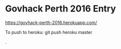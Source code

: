Govhack Perth 2016 Entry
=============

https://govhack-perth-2016.herokuapp.com/

To push to heroku:
git push heroku master

.

